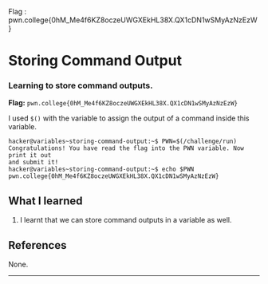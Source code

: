 Flag : pwn.college{0hM_Me4f6KZ8oczeUWGXEkHL38X.QX1cDN1wSMyAzNzEzW}
# Storing Command Output

### Learning to store command outputs.

**Flag:** `pwn.college{0hM_Me4f6KZ8oczeUWGXEkHL38X.QX1cDN1wSMyAzNzEzW}`

I used `$()` with the variable to assign the output of a command inside this variable.

```
hacker@variables~storing-command-output:~$ PWN=$(/challenge/run)
Congratulations! You have read the flag into the PWN variable. Now print it out
and submit it!
hacker@variables~storing-command-output:~$ echo $PWN
pwn.college{0hM_Me4f6KZ8oczeUWGXEkHL38X.QX1cDN1wSMyAzNzEzW}
```

## What I learned

1. I learnt that we can store command outputs in a variable as well.

## References

None.

---
